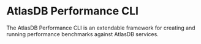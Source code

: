 # AtlasDB Performance CLI

The AtlasDB Performance CLI is an extendable framework for creating and running performance benchmarks against AtlasDB services.
